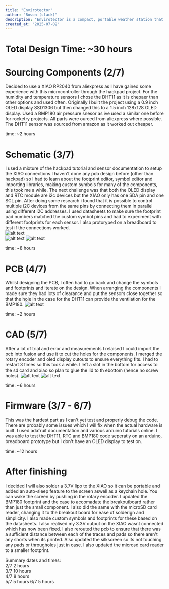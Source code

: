 ```yaml
---
title: "Envirotector"
author: "Boson (slack)"
description: "Envirotector is a compact, portable weather station that logs data to an SD card and displays temperature, air pressure and humidity data as well as the time on an OLED display."
created_at: "2025-07-02"
---
```

 # Total Design Time: ~30 hours  

 # Sourcing Components (2/7)

Decided to use a XIAO RP2040 from aliexpress as I have gained some experience with this microcontroller through the hackpad project. For the humidity and temperature sensors I chose the DHT11 as it is chepaer than other options and used often. Originally I built the project using a 0.9 inch OLED display SSD1306 but then changed this to a 1.5 inch 128x128 OLED display. Used a BMP180 air pressure snesor as ive used a similar one before for rocketry projects. All parts were ourced from aliexpress where possible. The DHT11 sensor was sourced from amazon as it worked out cheaper.

time: ~2 hours

# Schematic (3/7)

I used a mixture of the hackpad tutorial and sensor documentation to setup the XIAO connections.I haven't done any pcb design before (other than hackpad) so I had to learn about the footprint editor, symbol editor and importing libraries, making custom symbols for many of the components, this took me a while. The next challenge was that both the OLED display and RTC module are i2c devices but the XIAO only has one SDA pin and one SCL pin. After doing some research i found that it is possible to control multiple i2C devices from the same pins by connecting them in parallel using different i2C addresses. I used datasheets to make sure the footprint pad numbers matched the custom symbol pins and had to experiment with different footprints for each sensor. I also protoryped on a breadboard to test if the connections worked.  
![alt text](Images/image-5.png)  
![alt text](Images/image-6.png)
![alt text](Images/image-2.png)


time: ~8 hours

# PCB (4/7)

Whilst designing the PCB, I often had to go back and change the symbols and footprints and iterate on the design. When arranging the components I made sure they had lots of clearance and put the sensors close together so that the hole in the case for the DHT11 can provide the ventilation for the BMP180.
![alt text](Images/image-9.png)

time: ~2 hours

# CAD (5/7)
After a lot of trial and error and measurements I relaised I could import the pcb into fusion and use it to cut the holes for the components. I merged the rotary encoder and oled display cutouts to ensure everything fits. I had to restart 3 times so this took a while. I left a slot in the bottom for access to the sd card and xiao so plan to glue the lid to th ebottom (hence no screw holes).
![alt text](Images/image.png)
![alt text](Images/image-7.png)

time: ~6 hours


# Firmware (3/7 - 6/7)

This was the hardest part as I can't yet test and properly debug the code. There are probably some issues which I will fix when the actual hardware is built. I used adafruit documentation and various arduino tutorials online. I was able to test the DHT11, RTC and BMP180 code seperatly on an arduino, breadboard prototype but I don't have an OLED display to test on.

time: ~12 hours

# After finishing

I decided I will also solder a 3.7V lipo to the XIAO so it can be portable and added an auto-sleep feature to the screen aswell as a keychain hole. You can wake the screen by pushing in the rotary encoder. I updated the BMP180 footprint and the case to accomadate the breakoutboard rather than just the small component. I also did the same with the microSD card reader, changing it to the breakout board for ease of solderign and simplicity. I also made custom symbols and footprints for these based on the datasheets. I also realised my 3.3V output on the XIAO wasnt connected which has now been fixed. I also rerouted the pcb to ensure that there was a sufficient distance between each of the traces and pads so there aren't any shorts when its printed. Also updated the silkscreen so its not touching any pads or througholes just in case. I also updated the microsd card reader to a smaller footprint.

Summary dates and times:  
2/7 2 hours  
3/7 10 hours  
4/7 8 hours  
5/7 5 hours
6/7 5 hours